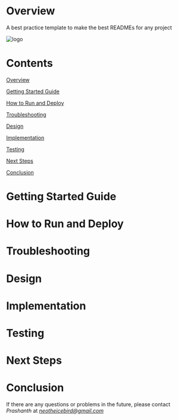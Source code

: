 # Overview
A best practice template to make the best READMEs for any project

![logo]("//logo.clearbit.com/spotify.com" "your project logo")

# Contents

[Overview](#Overview)

[Getting Started Guide](#Getting-Started-Guide)

[How to Run and Deploy](#How-to-Run-and-Deploy)

[Troubleshooting](#Troubleshooting)

[Design](#Design)

[Implementation](#Implementation)

[Testing](#Testing)

[Next Steps](#Next-Steps)

[Conclusion](#Conclusion)

# Getting Started Guide

# How to Run and Deploy

# Troubleshooting

# Design

# Implementation

# Testing

# Next Steps

# Conclusion


If there are any questions or problems in the future, please contact *Prashanth* at *neotheicebird@gmail.com*
